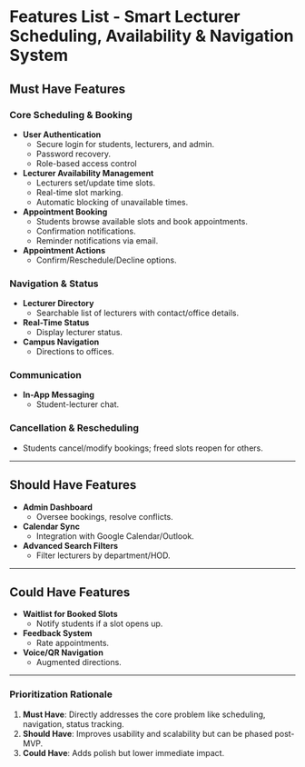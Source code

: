 # Features List - Smart Lecturer Scheduling, Availability & Navigation System  

## **Must Have Features**  
### **Core Scheduling & Booking**  
- **User Authentication**  
  - Secure login for students, lecturers, and admin.  
  - Password recovery.
  - Role-based access control 
- **Lecturer Availability Management**  
  - Lecturers set/update time slots.  
  - Real-time slot marking.
  - Automatic blocking of unavailable times. 
- **Appointment Booking**  
  - Students browse available slots and book appointments.  
  - Confirmation notifications.
  - Reminder notifications via email.
- **Appointment Actions**  
  - Confirm/Reschedule/Decline options.  

### **Navigation & Status**  
- **Lecturer Directory**  
  - Searchable list of lecturers with contact/office details.  
- **Real-Time Status**  
  - Display lecturer status.  
- **Campus Navigation**  
  - Directions to offices.  

### **Communication**  
- **In-App Messaging**  
  - Student-lecturer chat.  

### **Cancellation & Rescheduling**
- Students cancel/modify bookings; freed slots reopen for others.
---

## **Should Have Features**  
- **Admin Dashboard**  
  - Oversee bookings, resolve conflicts.  
- **Calendar Sync**  
  - Integration with Google Calendar/Outlook.  
- **Advanced Search Filters**  
  - Filter lecturers by department/HOD.  

---

## **Could Have Features**  
- **Waitlist for Booked Slots**  
  - Notify students if a slot opens up.  
- **Feedback System**  
  - Rate appointments.  
- **Voice/QR Navigation**  
  - Augmented directions.  

---

### **Prioritization Rationale**  
1. **Must Have**: Directly addresses the core problem like scheduling, navigation, status tracking.  
2. **Should Have**: Improves usability and scalability but can be phased post-MVP.  
3. **Could Have**: Adds polish but lower immediate impact.  
 
